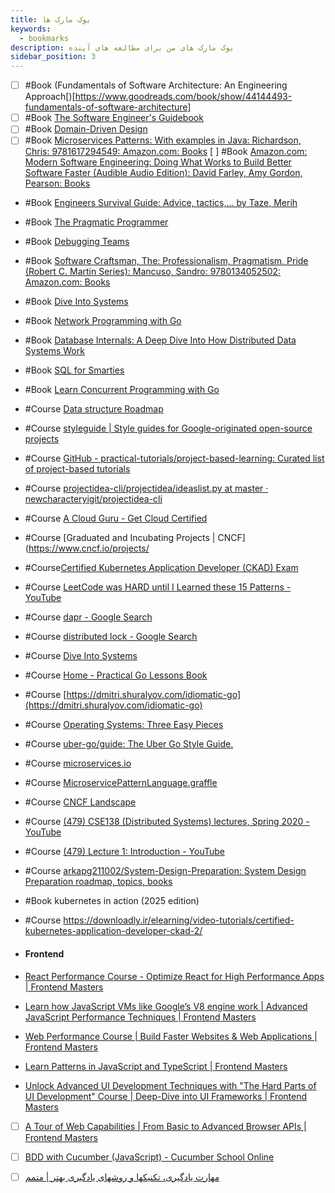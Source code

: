 ```yaml
---
title: بوک مارک ها
keywords:
  - bookmarks
description: بوک مارک های من برای مطالعه های آینده
sidebar_position: 3
---
```


- [ ] #Book (Fundamentals of Software Architecture: An Engineering Approach[)[https://www.goodreads.com/book/show/44144493-fundamentals-of-software-architecture]
- [ ] #Book [The Software Engineer's Guidebook](https://www.engguidebook.com/)
- [ ] #Book [Domain-Driven Design](https://www.amazon.ae/Domain-Driven-Design-Tackling-Complexity-Software/dp/0321125215/ref=asc_df_0321125215/?tag=googleshopp09-21&linkCode=df0&hvadid=355845466533&hvpos=&hvnetw=g&hvrand=16851866025727766737&hvpone=&hvptwo=&hvqmt=&hvdev=c&hvdvcmdl=&hvlocint=&hvlocphy=2784&hvtargid=pla-449269547899&psc=1&mcid=0fd7934200b73743ab9b9579915ac975)
- [ ] #Book [Microservices Patterns: With examples in Java: Richardson, Chris: 9781617294549: Amazon.com: Books](https://www.amazon.com/Microservices-Patterns-examples-Chris-Richardson/dp/1617294543)
      [ ] #Book [Amazon.com: Modern Software Engineering: Doing What Works to Build Better Software Faster (Audible Audio Edition): David Farley, Amy Gordon, Pearson: Books](https://www.amazon.com/Modern-Software-Engineering-Better-Faster/dp/B0BLXCXT3R/)
- #Book [Engineers Survival Guide: Advice, tactics,... by Taze, Merih](https://www.amazon.com/Engineers-Survival-Guide-Facebook-Microsoft/dp/B09MBZBGFK/)
- #Book [The Pragmatic Programmer](https://www.amazon.com/Pragmatic-Programmer-Anniversary-Journey-Mastery/dp/B0833FBNHV/)
- #Book [Debugging Teams](https://www.debuggingteams-fa.com/)
- #Book [Software Craftsman, The: Professionalism, Pragmatism, Pride (Robert C. Martin Series): Mancuso, Sandro: 9780134052502: Amazon.com: Books](https://www.amazon.com/Software-Craftsman-Professionalism-Pragmatism-Robert/dp/0134052501/)
- #Book [Dive Into Systems](https://diveintosystems.org/book/introduction.html)
- #Book [Network Programming with Go](https://www.amazon.com/Network-Programming-Go-Adam-Woodbeck/dp/1718500882)
- #Book [Database Internals: A Deep Dive Into How Distributed Data Systems Work ](https://www.amazon.de/-/en/Database-Internals-Deep-Distributed-Systems/dp/1492040347)
- #Book [SQL for Smarties](https://skybooks.ir/products/SQL-for-Smarties)
- #Book [Learn Concurrent Programming with Go](https://www.manning.com/books/learn-concurrent-programming-with-go)
- #Course [Data structure Roadmap](https://neetcode.io/roadmap)
- #Course [styleguide | Style guides for Google-originated open-source projects](https://google.github.io/styleguide/go/best-practices.html)
- #Course [GitHub - practical-tutorials/project-based-learning: Curated list of project-based tutorials](https://github.com/practical-tutorials/project-based-learning?tab=readme-ov-file#go)
- #Course [projectidea-cli/projectidea/ideaslist.py at master · newcharacteryigit/projectidea-cli](https://github.com/newcharacteryigit/projectidea-cli/blob/master/projectidea/ideaslist.py)
- #Course [A Cloud Guru - Get Cloud Certified](https://www.pluralsight.com/cloud-guru)
- #Course [Graduated and Incubating Projects | CNCF](https://www.cncf.io/projects/
- #Course[Certified Kubernetes Application Developer (CKAD) Exam](https://training.linuxfoundation.org/certification/certified-kubernetes-application-developer-ckad/)
- #Course [LeetCode was HARD until I Learned these 15 Patterns - YouTube](https://m.youtube.com/watch?v=DjYZk8nrXVY)
- #Course [dapr - Google Search](https://www.google.com/search?q=dapr&oq=dapr&gs_lcrp=EgZjaHJvbWUyBggAEEUYOTIGCAEQRRg80gEIMTUwMmowajeoAgCwAgA&sourceid=chrome&ie=UTF-8)
- #Course [distributed lock - Google Search](https://www.google.com/search?q=distributed+lock&newwindow=1&sca_esv=a5db118e05c2ad26&sxsrf=ADLYWILQAjL0gIh-n2g1MlgQ_0EtHWuqFg:1728222358954&udm=2&source=iu&ictx=1&vet=1&fir=f3rpJkP1tAVgrM%252ChjX-20748BTHAM%252C_%253BZjO2EUmxoxg7iM%252CbaZdpXzcUaIcfM%252C_%253BFCU3QcqgYByI2M%252CpEFQ32tLN9-pCM%252C_%253BL8PgltD6L7oxFM%252C293BwaSNrhYRhM%252C_%253BAZV8YZaFBJXu5M%252CwFkhpw5FxxkpoM%252C_&usg=AI4_-kS_1SR28LN4CAPxIQSARhGPoHt-mg&sa=X&sqi=2&ved=2ahUKEwiykLH-8fmIAxWkhf0HHWbLJRYQ_h16BAgyEAE#vhid=FCU3QcqgYByI2M&vssid=mosaic)
- #Course [Dive Into Systems](https://diveintosystems.org/book/C2-C_depth/advanced_pointer_arithmetic.html)
- #Course [Home - Practical Go Lessons Book](https://www.practical-go-lessons.com/)
- #Course [https://dmitri.shuralyov.com/idiomatic-go](https://dmitri.shuralyov.com/idiomatic-go)
- #Course [Operating Systems: Three Easy Pieces](https://pages.cs.wisc.edu/~remzi/OSTEP/)
- #Course [uber-go/guide: The Uber Go Style Guide.](https://github.com/uber-go/guide/tree/master?tab=readme-ov-file)
- #Course [microservices.io](https://microservices.io/)
- #Course [MicroservicePatternLanguage.graffle](https://microservices.io/i/MicroservicePatternLanguage.pdf)
- #Course [CNCF Landscape](https://landscape.cncf.io/)
- #Course [(479) CSE138 (Distributed Systems) lectures, Spring 2020 - YouTube](https://www.youtube.com/playlist?list=PLNPUF5QyWU8O0Wd8QDh9KaM1ggsxspJ31)
- #Course [(479) Lecture 1: Introduction - YouTube](https://www.youtube.com/watch?v=cQP8WApzIQQ&list=PLrw6a1wE39_tb2fErI4-WkMbsvGQk9_UB)
- #Course [arkapg211002/System-Design-Preparation: System Design Preparation roadmap, topics, books](https://github.com/arkapg211002/System-Design-Preparation)
- #Book kubernetes in action (2025 edition)
- #Course https://downloadly.ir/elearning/video-tutorials/certified-kubernetes-application-developer-ckad-2/

- #### Frontend

- [React Performance Course - Optimize React for High Performance Apps | Frontend Masters](https://frontendmasters.com/courses/react-performance/)

- [Learn how JavaScript VMs like Google’s V8 engine work | Advanced JavaScript Performance Techniques | Frontend Masters](https://frontendmasters.com/courses/javascript-cpu-vm/)

- [Web Performance Course | Build Faster Websites & Web Applications | Frontend Masters](https://frontendmasters.com/courses/web-perf/)

- [Learn Patterns in JavaScript and TypeScript | Frontend Masters](https://frontendmasters.com/courses/enterprise-patterns/)

- [Unlock Advanced UI Development Techniques with "The Hard Parts of UI Development" Course | Deep-Dive into UI Frameworks | Frontend Masters](https://frontendmasters.com/courses/hard-parts-ui-dev/)

- [ ] [A Tour of Web Capabilities | From Basic to Advanced Browser APIs | Frontend Masters](https://frontendmasters.com/courses/device-web-apis/)

- [ ] [BDD with Cucumber (JavaScript) - Cucumber School Online](https://school.cucumber.io/courses/take/bdd-with-cucumber-javascript/lessons/11261249-introduction-to-bdd)

- [ ] [مهارت یادگیری، تکنیکها و روشهای یادگیری بهتر | متمم](https://motamem.org/%DB%8C%D8%A7%D8%AF%DA%AF%DB%8C%D8%B1%DB%8C-%D8%A8%D9%87-%D8%B9%D9%86%D9%88%D8%A7%D9%86-%DB%8C%DA%A9-%D9%85%D9%87%D8%A7%D8%B1%D8%AA/)
